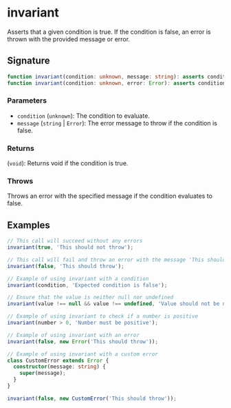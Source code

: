 # invariant

Asserts that a given condition is true. If the condition is false, an error is thrown with the provided message or error.

## Signature

```typescript
function invariant(condition: unknown, message: string): asserts condition;
function invariant(condition: unknown, error: Error): asserts condition;
```

### Parameters

- `condition` (`unknown`): The condition to evaluate.
- `message` (`string` | `Error`): The error message to throw if the condition is false.

### Returns

(`void`): Returns void if the condition is true.

### Throws

Throws an error with the specified message if the condition evaluates to false.

## Examples

```typescript
// This call will succeed without any errors
invariant(true, 'This should not throw');

// This call will fail and throw an error with the message 'This should throw'
invariant(false, 'This should throw');

// Example of using invariant with a condition
invariant(condition, 'Expected condition is false');

// Ensure that the value is neither null nor undefined
invariant(value !== null && value !== undefined, 'Value should not be null or undefined');

// Example of using invariant to check if a number is positive
invariant(number > 0, 'Number must be positive');

// Example of using invariant with an error
invariant(false, new Error('This should throw'));

// Example of using invariant with a custom error
class CustomError extends Error {
  constructor(message: string) {
    super(message);
  }
}

invariant(false, new CustomError('This should throw'));
```
